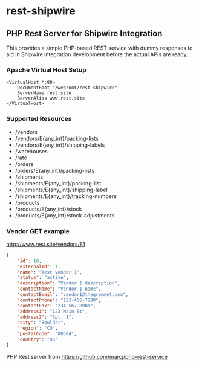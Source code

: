 rest-shipwire
=============

PHP Rest Server for Shipwire Integration
----------------------------------------------------

This provides a simple PHP-based REST service with dummy responses to aid in Shipwire integration development before the actual APIs are ready.

### Apache Virtual Host Setup

```ApacheConf
<VirtualHost *:80>
    DocumentRoot "/webroot/rest-shipwire"
    ServerName rest.site
    ServerAlias www.rest.site
</VirtualHost>
```

### Supported Resources

* /vendors
* /vendors/E{any_int}/packing-lists
* /vendors/E{any_int}/shipping-labels
* /warehouses
* /rate
* /orders
* /orders/E{any_int}/packing-lists
* /shipments
* /shipments/E{any_int}/packing-list
* /shipments/E{any_int}/shipping-label
* /shipments/E{any_int}/tracking-numbers
* /products
* /products/E{any_int}/stock
* /products/E{any_int}/stock-adjustments

### Vendor GET example

http://www.rest.site/vendors/E1

```JSON
{
    "id": 10,
	"externalId": 1,
    "name": "Test Vendor 1",
    "status": "active",
    "description": "Vendor 1 description",
    "contactName": "Vendor 1 name",
    "contactEmail": "vendor1@thegrommet.com",
    "contactPhone": "123-456-7890",
    "contactFax": "234-567-8901",
    "address1": "123 Main St",
    "address2": "Apt. 1",
    "city": "Boulder",
    "region": "CO",
    "postalCode": "80304",
    "country": "US"
}
```

PHP Rest server from https://github.com/marcj/php-rest-service
